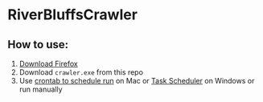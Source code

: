 # RiverBluffsCrawler
## How to use:
1. [Download Firefox](https://www.mozilla.org/en-US/firefox/new/)
2. Download `crawler.exe` from this repo
3. Use [crontab to schedule run](https://stackoverflow.com/questions/1683620/getting-started-with-cronjobs-on-a-mac) on Mac or [Task Scheduler](https://techcommunity.microsoft.com/t5/windows-11/how-to-schedule-any-app-windows-11/m-p/2772955) on Windows or run manually
